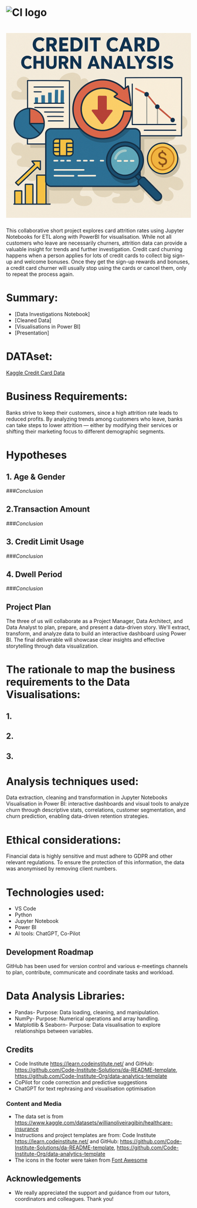 # ![CI logo](https://codeinstitute.s3.amazonaws.com/fullstack/ci_logo_small.png)

# ![Project title](/data/inputs/images/CreditCardChurnAnalysis-title.png)

This collaborative short project explores card attrition rates using Jupyter Notebooks for ETL along with PowerBI for visualisation. While not all customers who leave are necessarily churners, attrition data can provide a valuable insight for trends and further investigation. Credit card churning happens when a person applies for lots of credit cards to collect big sign-up and welcome bonuses. Once they get the sign-up rewards and bonuses, a credit card churner will usually stop using the cards or cancel them, only to repeat the process again.

# Summary:
* [Data Investigations Notebook]
* [Cleaned Data]
* [Visualisations in Power BI]
* [Presentation]

# DATAset:
[Kaggle Credit Card Data](https://www.kaggle.com/datasets/sakshigoyal7/credit-card-customers)

# Business Requirements:
Banks strive to keep their customers, since a high attrition rate leads to reduced profits. By analyzing trends among customers who leave, banks can take steps to lower attrition — either by modifying their services or shifting their marketing focus to different demographic segments.

# Hypotheses
## 1. Age & Gender

###*Conclusion*
## 2.Transaction Amount

###*Conclusion*
## 3. Credit Limit Usage

###*Conclusion*
## 4. Dwell Period

###*Conclusion*

## Project Plan
The three of us will collaborate as a Project Manager, Data Architect, and Data Analyst to plan, prepare, and present a data-driven story. We'll extract, transform, and analyze data to build an interactive dashboard using Power BI. The final deliverable will showcase clear insights and effective storytelling through data visualization.

# The rationale to map the business requirements to the Data Visualisations:
## 1.
## 2.
## 3.

# Analysis techniques used:
Data extraction, cleaning and transformation in Jupyter Notebooks
Visualisation in Power BI: interactive dashboards and visual tools to analyze churn through descriptive stats, correlations, customer segmentation, and churn prediction, enabling data-driven retention strategies.

# Ethical considerations:
Financial data is highly sensitive and must adhere to GDPR and other relevant regulations. To ensure the protection of this information, the data was anonymised by removing client numbers.

# Technologies used:
* VS Code
* Python
* Jupyter Notebook
* Power BI
* AI tools: ChatGPT, Co-Pilot

## Development Roadmap
GitHub has been used for version control and various e-meetings channels to plan, contribute, communicate and coordinate tasks and workload.

# Data Analysis Libraries:
* Pandas- Purpose: Data loading, cleaning, and manipulation.
* NumPy- Purpose: Numerical operations and array handling.
* Matplotlib & Seaborn- Purpose: Data visualisation to explore relationships between variables.

## Credits 
* Code Institute https://learn.codeinstitute.net/ and GitHub: https://github.com/Code-Institute-Solutions/da-README-template, https://github.com/Code-Institute-Org/data-analytics-template
* CoPilot for code correction and predictive suggestions
* ChatGPT for text rephrasing and visualisation optimisation

### Content and Media

* The data set is from https://www.kaggle.com/datasets/willianoliveiragibin/healthcare-insurance 
* Instructions and project templates are from: Code Institute https://learn.codeinstitute.net/ and GitHub: https://github.com/Code-Institute-Solutions/da-README-template, https://github.com/Code-Institute-Org/data-analytics-template
* The icons in the footer were taken from [Font Awesome](https://fontawesome.com/)


## Acknowledgements
* We really appreciated the support and guidance from our tutors, coordinators and colleagues. Thank you!
